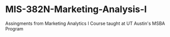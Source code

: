 # MIS-382N-Marketing-Analysis-I
Assingments from Marketing Analytics I Course taught at UT Austin's MSBA Program
